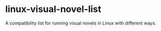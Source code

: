 # linux-visual-novel-list
A compatibility list for running visual novels in Linux with different ways.

